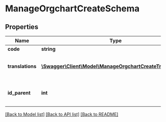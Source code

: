 # ManageOrgchartCreateSchema

## Properties
Name | Type | Description | Notes
------------ | ------------- | ------------- | -------------
**code** | **string** | Codename of the branch | [optional] 
**translations** | [**\Swagger\Client\Model\ManageOrgchartCreateTranslations[]**](ManageOrgchartCreateTranslations.md) | The translated names of the node. Array in lang_code&#x3D;&amp;gt;translation format | 
**id_parent** | **int** | idOrg of the parent node under which to put the newly created node. Defaults to root node. | [optional] 

[[Back to Model list]](../README.md#documentation-for-models) [[Back to API list]](../README.md#documentation-for-api-endpoints) [[Back to README]](../README.md)


